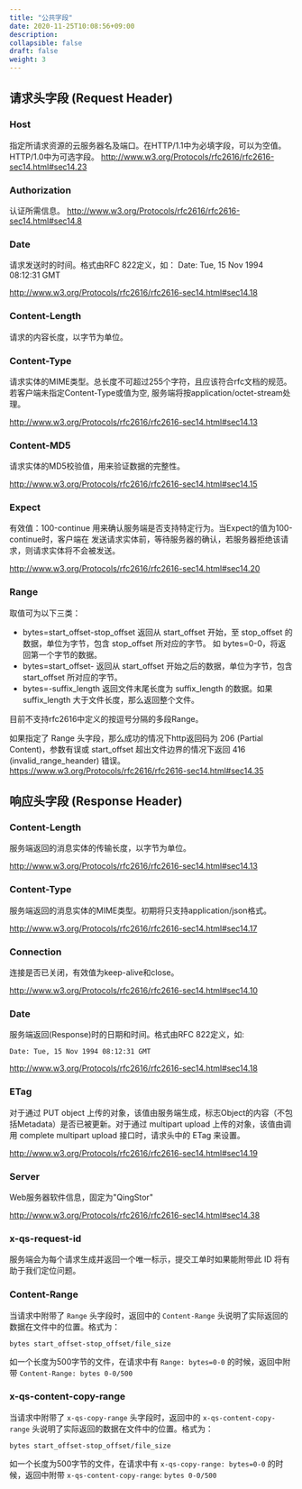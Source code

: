 ```yaml
---
title: "公共字段"
date: 2020-11-25T10:08:56+09:00
description:
collapsible: false
draft: false
weight: 3
---
```


## 请求头字段 (Request Header)

### Host

指定所请求资源的云服务器名及端口。在HTTP/1.1中为必填字段，可以为空值。HTTP/1.0中为可选字段。
http://www.w3.org/Protocols/rfc2616/rfc2616-sec14.html#sec14.23

### Authorization

认证所需信息。 http://www.w3.org/Protocols/rfc2616/rfc2616-sec14.html#sec14.8

### Date

请求发送时的时间。格式由RFC 822定义，如： Date: Tue, 15 Nov 1994 08:12:31 GMT

http://www.w3.org/Protocols/rfc2616/rfc2616-sec14.html#sec14.18

### Content-Length

请求的内容长度，以字节为单位。

### Content-Type

请求实体的MIME类型。总长度不可超过255个字符，且应该符合rfc文档的规范。若客户端未指定Content-Type或值为空, 服务端将按application/octet-stream处理。

http://www.w3.org/Protocols/rfc2616/rfc2616-sec14.html#sec14.13

### Content-MD5

请求实体的MD5校验值，用来验证数据的完整性。

http://www.w3.org/Protocols/rfc2616/rfc2616-sec14.html#sec14.15

### Expect

有效值：100-continue 用来确认服务端是否支持特定行为。当Expect的值为100-continue时，客户端在 发送请求实体前，等待服务器的确认，若服务器拒绝该请求，则请求实体将不会被发送。

http://www.w3.org/Protocols/rfc2616/rfc2616-sec14.html#sec14.20

### Range

取值可为以下三类：

- bytes=start_offset-stop_offset 返回从 start_offset 开始，至 stop_offset 的数据，单位为字节，包含 stop_offset 所对应的字节。 如 bytes=0-0，将返回第一个字节的数据。
- bytes=start_offset- 返回从 start_offset 开始之后的数据，单位为字节，包含 start_offset 所对应的字节。
- bytes=-suffix_length 返回文件末尾长度为 suffix_length 的数据。如果 suffix_length 大于文件长度，那么返回整个文件。

目前不支持rfc2616中定义的按逗号分隔的多段Range。

如果指定了 Range 头字段，那么成功的情况下http返回码为 206 (Partial Content)，参数有误或 start_offset 超出文件边界的情况下返回 416 (invalid_range_heander) 错误。 https://www.w3.org/Protocols/rfc2616/rfc2616-sec14.html#sec14.35


## 响应头字段 (Response Header)

### Content-Length

服务端返回的消息实体的传输长度，以字节为单位。

http://www.w3.org/Protocols/rfc2616/rfc2616-sec14.html#sec14.13

### Content-Type

服务端返回的消息实体的MIME类型。初期将只支持application/json格式。

http://www.w3.org/Protocols/rfc2616/rfc2616-sec14.html#sec14.17

### Connection

连接是否已关闭，有效值为keep-alive和close。

http://www.w3.org/Protocols/rfc2616/rfc2616-sec14.html#sec14.10

### Date

服务端返回(Response)时的日期和时间。格式由RFC 822定义，如:
```
Date: Tue, 15 Nov 1994 08:12:31 GMT
```
http://www.w3.org/Protocols/rfc2616/rfc2616-sec14.html#sec14.18

### ETag

对于通过 PUT object 上传的对象，该值由服务端生成，标志Object的内容（不包括Metadata）是否已被更新。对于通过 multipart upload 上传的对象，该值由调用 complete multipart upload 接口时，请求头中的 ETag 来设置。

http://www.w3.org/Protocols/rfc2616/rfc2616-sec14.html#sec14.19

### Server

Web服务器软件信息，固定为"QingStor"

http://www.w3.org/Protocols/rfc2616/rfc2616-sec14.html#sec14.38

### x-qs-request-id

服务端会为每个请求生成并返回一个唯一标示，提交工单时如果能附带此 ID 将有助于我们定位问题。

### Content-Range

当请求中附带了 `Range` 头字段时，返回中的 `Content-Range` 头说明了实际返回的数据在文件中的位置。格式为：
```
bytes start_offset-stop_offset/file_size
```
如一个长度为500字节的文件，在请求中有 `Range: bytes=0-0` 的时候，返回中附带 `Content-Range: bytes 0-0/500`

### x-qs-content-copy-range

当请求中附带了 `x-qs-copy-range` 头字段时，返回中的 `x-qs-content-copy-range` 头说明了实际返回的数据在文件中的位置。格式为：
```
bytes start_offset-stop_offset/file_size
```
如一个长度为500字节的文件，在请求中有 `x-qs-copy-range: bytes=0-0` 的时候，返回中附带 `x-qs-content-copy-range`: `bytes 0-0/500`
